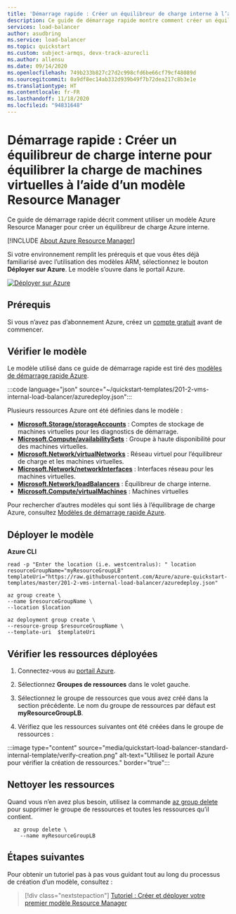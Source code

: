 ```yaml
---
title: 'Démarrage rapide : Créer un équilibreur de charge interne à l’aide d’un modèle'
description: Ce guide de démarrage rapide montre comment créer un équilibreur de charge Azure interne avec un modèle Azure Resource Manager (modèle ARM).
services: load-balancer
author: asudbring
ms.service: load-balancer
ms.topic: quickstart
ms.custom: subject-armqs, devx-track-azurecli
ms.author: allensu
ms.date: 09/14/2020
ms.openlocfilehash: 749b233b827c27d2c998cfd6be66cf79cf48089d
ms.sourcegitcommit: 0a9df8ec14ab332d939b49f7b72dea217c8b3e1e
ms.translationtype: HT
ms.contentlocale: fr-FR
ms.lasthandoff: 11/18/2020
ms.locfileid: "94831648"
---
```

# <a name="quickstart-create-an-internal-load-balancer-to-load-balance-vms-by-using-an-arm-template"></a>Démarrage rapide : Créer un équilibreur de charge interne pour équilibrer la charge de machines virtuelles à l’aide d’un modèle Resource Manager

Ce guide de démarrage rapide décrit comment utiliser un modèle Azure Resource Manager pour créer un équilibreur de charge Azure interne.

[!INCLUDE [About Azure Resource Manager](../../includes/resource-manager-quickstart-introduction.md)]

Si votre environnement remplit les prérequis et que vous êtes déjà familiarisé avec l’utilisation des modèles ARM, sélectionnez le bouton **Déployer sur Azure**. Le modèle s’ouvre dans le portail Azure.

[![Déployer sur Azure](../media/template-deployments/deploy-to-azure.svg)](https://portal.azure.com/#create/Microsoft.Template/uri/https%3A%2F%2Fraw.githubusercontent.com%2FAzure%2Fazure-quickstart-templates%2Fmaster%2F201-2-vms-internal-load-balancer%2Fazuredeploy.json)

## <a name="prerequisites"></a>Prérequis

Si vous n’avez pas d’abonnement Azure, créez un [compte gratuit](https://azure.microsoft.com/free/?WT.mc_id=A261C142F) avant de commencer.

## <a name="review-the-template"></a>Vérifier le modèle

Le modèle utilisé dans ce guide de démarrage rapide est tiré des [modèles de démarrage rapide Azure](https://azure.microsoft.com/resources/templates/201-2-vms-internal-load-balancer).

:::code language="json" source="~/quickstart-templates/201-2-vms-internal-load-balancer/azuredeploy.json":::

Plusieurs ressources Azure ont été définies dans le modèle :

- [**Microsoft.Storage/storageAccounts**](/azure/templates/microsoft.storage/storageaccounts) : Comptes de stockage de machines virtuelles pour les diagnostics de démarrage.
- [**Microsoft.Compute/availabilitySets**](/azure/templates/microsoft.compute/availabilitySets) : Groupe à haute disponibilité pour des machines virtuelles.
- [**Microsoft.Network/virtualNetworks**](/azure/templates/microsoft.network/virtualNetworks) : Réseau virtuel pour l’équilibreur de charge et les machines virtuelles.
- [**Microsoft.Network/networkInterfaces**](/azure/templates/microsoft.network/networkInterfaces) : Interfaces réseau pour les machines virtuelles.
- [**Microsoft.Network/loadBalancers**](/azure/templates/microsoft.network/loadBalancers) : Équilibreur de charge interne.
- [**Microsoft.Compute/virtualMachines**](/azure/templates/microsoft.compute/virtualMachines) : Machines virtuelles

Pour rechercher d’autres modèles qui sont liés à l’équilibrage de charge Azure, consultez [Modèles de démarrage rapide Azure](https://azure.microsoft.com/resources/templates/?resourceType=Microsoft.Network&pageNumber=1&sort=Popular).

## <a name="deploy-the-template"></a>Déployer le modèle

**Azure CLI**

```azurecli-interactive
read -p "Enter the location (i.e. westcentralus): " location
resourceGroupName="myResourceGroupLB"
templateUri="https://raw.githubusercontent.com/Azure/azure-quickstart-templates/master/201-2-vms-internal-load-balancer/azuredeploy.json"

az group create \
--name $resourceGroupName \
--location $location

az deployment group create \
--resource-group $resourceGroupName \
--template-uri  $templateUri
```

## <a name="review-deployed-resources"></a>Vérifier les ressources déployées

1. Connectez-vous au [portail Azure](https://portal.azure.com).

1. Sélectionnez **Groupes de ressources** dans le volet gauche.

1. Sélectionnez le groupe de ressources que vous avez créé dans la section précédente. Le nom du groupe de ressources par défaut est **myResourceGroupLB**.

1. Vérifiez que les ressources suivantes ont été créées dans le groupe de ressources :

:::image type="content" source="media/quickstart-load-balancer-standard-internal-template/verify-creation.png" alt-text="Utilisez le portail Azure pour vérifier la création de ressources." border="true":::

## <a name="clean-up-resources"></a>Nettoyer les ressources

Quand vous n’en avez plus besoin, utilisez la commande [az group delete](/cli/azure/group#az-group-delete) pour supprimer le groupe de ressources et toutes les ressources qu’il contient.

```azurecli-interactive
  az group delete \
    --name myResourceGroupLB
```

## <a name="next-steps"></a>Étapes suivantes

Pour obtenir un tutoriel pas à pas vous guidant tout au long du processus de création d’un modèle, consultez :

> [!div class="nextstepaction"]
> [Tutoriel : Créer et déployer votre premier modèle Resource Manager](../azure-resource-manager/templates/template-tutorial-create-first-template.md)
